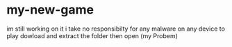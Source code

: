 # my-new-game
im still working on it
i take no responsibilty for any malware on any device
to play dowload and extract the folder then open (my Probem)
